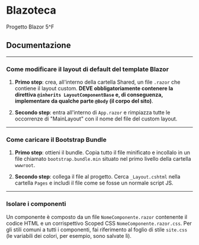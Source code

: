 # Blazoteca
 Progetto Blazor 5^F

## Documentazione
---
### Come modificare il layout di default del template Blazor
1. **Primo step**: crea, all'interno della cartella Shared, un file `.razor` che contiene il layout custom. **DEVE obbligatoriamente contenere la direttiva `@inherits LayoutComponentBase` e, di conseguenza, implementare da qualche parte `@Body` (il corpo del sito)**.

2. **Secondo step**: entra all'interno di `App.razor` e rimpiazza tutte le occorrenze di "MainLayout" con il nome del file del custom layout.

---
### Come caricare il Bootstrap Bundle
1. **Primo step**: ottieni il bundle.
Copia tutto il file minificato e incollalo in un file chiamato `bootstrap.bundle.min` situato nel primo livello della cartella `wwwroot`.

2. **Secondo step**: collega il file al progetto.
Cerca `_Layout.cshtml` nella cartella `Pages` e includi il file come se fosse un normale script JS.

---
### Isolare i componenti
Un componente è composto da un file `NomeComponente.razor` contenente il codice HTML e un corrispettivo Scoped CSS `NomeComponente.razor.css`. Per gli stili comuni a tutti i componenti, fai riferimento al foglio di stile `site.css` (le variabili dei colori, per esempio, sono salvate lì).
